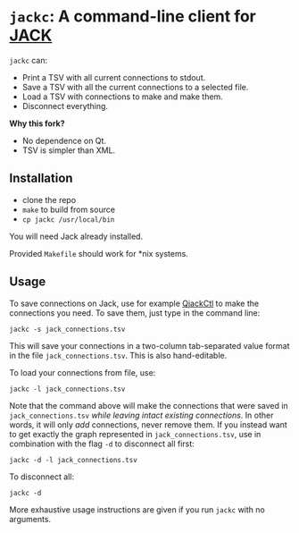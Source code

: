 # `jackc`: A command-line client for [JACK](http://jackaudio.org/)

`jackc` can:
* Print a TSV with all current connections to stdout.
* Save a TSV with all the current connections to a selected file.
* Load a TSV with connections to make and make them.
* Disconnect everything.

**Why this fork?**

* No dependence on Qt.
* TSV is simpler than XML.

## Installation

* clone the repo
* `make` to build from source
* `cp jackc /usr/local/bin`

You will need Jack already installed.

Provided `Makefile` should work for \*nix systems.

## Usage

To save connections on Jack, use for example
[QjackCtl](http://qjackctl.sourceforge.net/) to make the connections you need.
To save them, just type in the command line:

`jackc -s jack_connections.tsv`

This will save your connections in a two-column tab-separated value format in
the file `jack_connections.tsv`. This is also hand-editable.

To load your connections from file, use:

`jackc -l jack_connections.tsv`

Note that the command above will make the connections that were saved in
`jack_connections.tsv` *while leaving intact existing connections*. In other
words, it will only *add* connections, never remove them. If you instead want to
get exactly the graph represented in `jack_connections.tsv`, use in combination
with the flag `-d` to disconnect all first:

`jackc -d -l jack_connections.tsv`

To disconnect all:

`jackc -d`

More exhaustive usage instructions are given if you run `jackc` with no
arguments.
